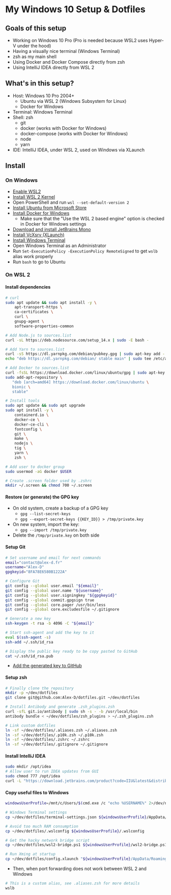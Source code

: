 My Windows 10 Setup & Dotfiles
==============================

Goals of this setup
-------------------

- Working on Windows 10 Pro (Pro is needed because WSL2 uses Hyper-V under the hood)
- Having a visually nice terminal (Windows Terminal)
- zsh as my main shell
- Using Docker and Docker Compose directly from zsh
- Using IntelliJ IDEA directly from WSL 2


What's in this setup?
---------------------

- Host: Windows 10 Pro 2004+
  - Ubuntu via WSL 2 (Windows Subsystem for Linux)
  - Docker for Windows
- Terminal: Windows Terminal
- Shell: zsh
  - git
  - docker (works with Docker for Windows)
  - docker-compose (works with Docker for Windows)
  - node
  - yarn
- IDE: IntelliJ IDEA, under WSL 2, used on Windows via XLaunch


Install
-------

### On Windows

- [Enable WSL2](https://docs.microsoft.com/en-us/windows/wsl/install-win10)
- [Install WSL 2 Kernel](https://docs.microsoft.com/en-us/windows/wsl/wsl2-kernel)
- Open PowerShell and run `wsl --set-default-version 2`
- [Install Ubuntu from Microsoft Store](https://www.microsoft.com/fr-fr/p/ubuntu/9nblggh4msv6)
- [Install Docker for Windows](https://hub.docker.com/editions/community/docker-ce-desktop-windows)
  - Make sure that the "Use the WSL 2 based engine" option is checked in Docker for Windows settings
- [Download and install JetBrains Mono](https://www.jetbrains.com/mono/)
- [Install VcXsrv (XLaunch)](https://sourceforge.net/projects/vcxsrv/)
- [Install Windows Terminal](https://www.microsoft.com/en-us/p/windows-terminal/9n0dx20hk701)
- Open Windows Terminal as an Administrator
- Run `Set-ExecutionPolicy -ExecutionPolicy RemoteSigned` to get `wslb` alias work properly
- Run `bash` to go to Ubuntu

### On WSL 2

#### Install dependencies

```bash
# curl
sudo apt update && sudo apt install -y \
    apt-transport-https \
    ca-certificates \
    curl \
    gnupg-agent \
    software-properties-common

# Add Node.js to sources.list
curl -sL https://deb.nodesource.com/setup_14.x | sudo -E bash -

# Add Yarn to sources.list
curl -sS https://dl.yarnpkg.com/debian/pubkey.gpg | sudo apt-key add -
echo "deb https://dl.yarnpkg.com/debian/ stable main" | sudo tee /etc/apt/sources.list.d/yarn.list

# Add Docker to sources.list
curl -fsSL https://download.docker.com/linux/ubuntu/gpg | sudo apt-key add -
sudo add-apt-repository \
   "deb [arch=amd64] https://download.docker.com/linux/ubuntu \
   bionic \
   stable"

# Install tools
sudo apt update && sudo apt upgrade
sudo apt install -y \
    containerd.io \
    docker-ce \
    docker-ce-cli \
    fontconfig \
    git \
    make \
    nodejs \
    tig \
    yarn \
    zsh \

# Add user to docker group
sudo usermod -aG docker $USER

# Create .screen folder used by .zshrc
mkdir ~/.screen && chmod 700 ~/.screen
```

#### Restore (or generate) the GPG key

- On old system, create a backup of a GPG key
  - `gpg --list-secret-keys`
  - `gpg --export-secret-keys {{KEY_ID}} > /tmp/private.key`
- On new system, import the key:
  - `gpg --import /tmp/private.key`
- Delete the `/tmp/private.key` on both side

#### Setup Git

```bash
# Set username and email for next commands
email="contact@alex-d.fr"
username="Alex-D"
gpgkeyid="8FA78E6580B1222A"

# Configure Git
git config --global user.email "${email}"
git config --global user.name "${username}"
git config --global user.signingkey "${gpgkeyid}"
git config --global commit.gpgsign true
git config --global core.pager /usr/bin/less
git config --global core.excludesfile ~/.gitignore

# Generate a new key
ssh-keygen -t rsa -b 4096 -C "${email}"

# Start ssh-agent and add the key to it
eval $(ssh-agent -s)
ssh-add ~/.ssh/id_rsa

# Display the public key ready to be copy pasted to GitHub
cat ~/.ssh/id_rsa.pub
```

- [Add the generated key to GitHub](https://github.com/settings/ssh/new)

#### Setup zsh

```bash
# Finally clone the repository
mkdir -p ~/dev/dotfiles
git clone git@github.com:Alex-D/dotfiles.git ~/dev/dotfiles

# Install Antibody and generate .zsh_plugins.zsh
curl -sfL git.io/antibody | sudo sh -s - -b /usr/local/bin
antibody bundle < ~/dev/dotfiles/zsh_plugins > ~/.zsh_plugins.zsh

# Link custom dotfiles
ln -sf ~/dev/dotfiles/.aliases.zsh ~/.aliases.zsh
ln -sf ~/dev/dotfiles/.p10k.zsh ~/.p10k.zsh
ln -sf ~/dev/dotfiles/.zshrc ~/.zshrc
ln -sf ~/dev/dotfiles/.gitignore ~/.gitignore
```

#### Install IntelliJ IDEA

```bash
sudo mkdir /opt/idea
# Allow user to run IDEA updates from GUI
sudo chmod 777 /opt/idea
curl -L "https://download.jetbrains.com/product?code=IIU&latest&distribution=linux" | tar vxz -C /opt/idea --strip 1
```

#### Copy useful files to Windows

```bash
windowsUserProfile=/mnt/c/Users/$(cmd.exe /c "echo %USERNAME%" 2>/dev/null | tr -d '\r')

# Windows Terminal settings
cp ~/dev/dotfiles/terminal-settings.json ${windowsUserProfile}/AppData/Local/Packages/Microsoft.WindowsTerminal_8wekyb3d8bbwe/LocalState/settings.json

# Avoid too much RAM consumption
cp ~/dev/dotfiles/.wslconfig ${windowsUserProfile}/.wslconfig

# Get the hacky network bridge script
cp ~/dev/dotfiles/wsl2-bridge.ps1 ${windowsUserProfile}/wsl2-bridge.ps1

# Run Xming at startup
cp ~/dev/dotfiles/config.xlaunch "${windowsUserProfile}/AppData/Roaming/Microsoft/Windows/Start Menu/Programs/Startup"
```

- Then, when port forwarding does not work between WSL 2 and Windows

```bash
# This is a custom alias, see .aliases.zsh for more details
wslb
```
